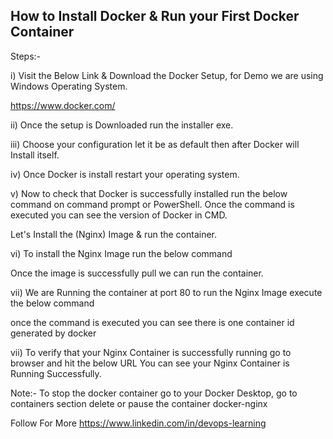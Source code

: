 ## How to Install Docker & Run your First Docker Container

Steps:-

i) Visit the Below Link & Download the Docker Setup, for Demo we are using Windows Operating System.

https://www.docker.com/

ii) Once the setup is Downloaded run the installer exe.

iii) Choose your configuration let it be as default then after Docker will Install itself.

iv) Once Docker is install restart your operating system.

v) Now to check that Docker is successfully installed run the below command on command prompt or PowerShell. Once the command is executed
you can see the version of Docker in CMD.

Let's Install the (Nginx) Image & run the container.


vi) To install the Nginx Image run the below command




Once the image is successfully pull we can run the container.


vii) We are Running the container at port 80 to run the Nginx Image 
execute the below command
                                                                

once the command is executed you can see there is one container id 
generated by docker



vii) To verify that your Nginx Container is successfully running go to 
browser and hit the below URL
You can see your Nginx Container is Running Successfully.

Note:- To stop the docker container go to your Docker Desktop,
go to containers section delete or pause the container docker-nginx

Follow For More
https://www.linkedin.com/in/devops-learning
